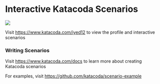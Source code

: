 # Interactive Katacoda Scenarios

[![](http://shields.katacoda.com/katacoda/iyed12/count.svg)](https://www.katacoda.com/iyed12 "Get your profile on Katacoda.com")

Visit https://www.katacoda.com/iyed12 to view the profile and interactive scenarios

### Writing Scenarios
Visit https://www.katacoda.com/docs to learn more about creating Katacoda scenarios

For examples, visit https://github.com/katacoda/scenario-example
